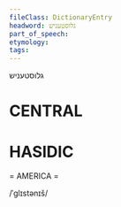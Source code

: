 ```yaml
---
fileClass: DictionaryEntry
headword: גלוסטעניש
part_of_speech: 
etymology: 
tags: 
---
```

גלוסטעניש

CENTRAL
========

HASIDIC
=======
= AMERICA = 

/ˈglɪstənɪš/